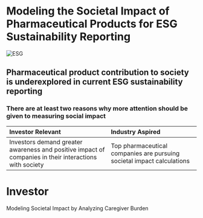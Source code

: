 # Modeling the Societal Impact of Pharmaceutical Products for ESG Sustainability Reporting

![ESG](https://github.com/woonsupkim/BurdenofCare/blob/ESG.png)

## Pharmaceutical product contribution to society is underexplored in current ESG sustainability reporting

### There are at least two reasons why more attention should be given to measuring social impact 
| Investor Relevant  | Industry Aspired |
| :------------- | :------------- |
|Investors demand greater awareness and positive impact of companies in their interactions with society  |Top pharmaceutical companies are pursuing societal impact calculations|


# Investor 
Modeling Societal Impact by Analyzing Caregiver Burden
